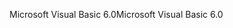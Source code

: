 <span data-ttu-id="c1eb4-101">Microsoft Visual Basic 6.0</span><span class="sxs-lookup"><span data-stu-id="c1eb4-101">Microsoft Visual Basic 6.0</span></span>